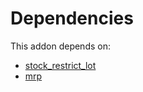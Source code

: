 # Dependencies

This addon depends on:

- [stock_restrict_lot](https://github.com/bringout/oca-workflow-process)
- [mrp](https://github.com/bringout/oca-ocb-mrp/tree/a9922818dc8c042d608e806bb98ba5cabc0e778a/odoo-bringout-oca-ocb-mrp)
